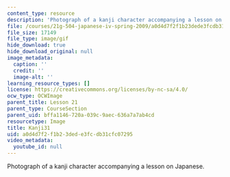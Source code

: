 ```yaml
---
content_type: resource
description: 'Photograph of a kanji character accompanying a lesson on Japanese. '
file: /courses/21g-504-japanese-iv-spring-2009/a0d4d7f2f1b23dede3fcdb31cfc07295_Kanji31.gif
file_size: 17149
file_type: image/gif
hide_download: true
hide_download_original: null
image_metadata:
  caption: ''
  credit: ''
  image-alt: ''
learning_resource_types: []
license: https://creativecommons.org/licenses/by-nc-sa/4.0/
ocw_type: OCWImage
parent_title: Lesson 21
parent_type: CourseSection
parent_uid: bffa1146-720a-039c-9aec-636a7a7ab4cd
resourcetype: Image
title: Kanji31
uid: a0d4d7f2-f1b2-3ded-e3fc-db31cfc07295
video_metadata:
  youtube_id: null
---
```

Photograph of a kanji character accompanying a lesson on Japanese. 